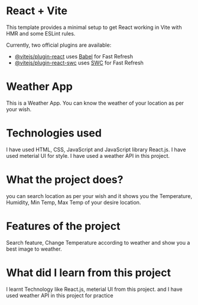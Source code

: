 # React + Vite

This template provides a minimal setup to get React working in Vite with HMR and some ESLint rules.

Currently, two official plugins are available:

- [@vitejs/plugin-react](https://github.com/vitejs/vite-plugin-react/blob/main/packages/plugin-react/README.md) uses [Babel](https://babeljs.io/) for Fast Refresh
- [@vitejs/plugin-react-swc](https://github.com/vitejs/vite-plugin-react-swc) uses [SWC](https://swc.rs/) for Fast Refresh

# Weather App
This is a Weather App. You can know the weather of your location as per your wish.

# Technologies used
I have used HTML, CSS, JavaScript and JavaScript library React.js. I have used meterial UI for style.
I have used a weather API in this project.

# What the project does?
you can search location as per your wish and it shows you the Temperature, Humidity, Min Temp, Max Temp of your desire location.

# Features of the project
Search feature, Change Temperature according to weather and show you a best image to weather.

# What did I learn from this project
I learnt Technology like React.js, meterial UI from this project. and I have used weather API in this project for practice 

